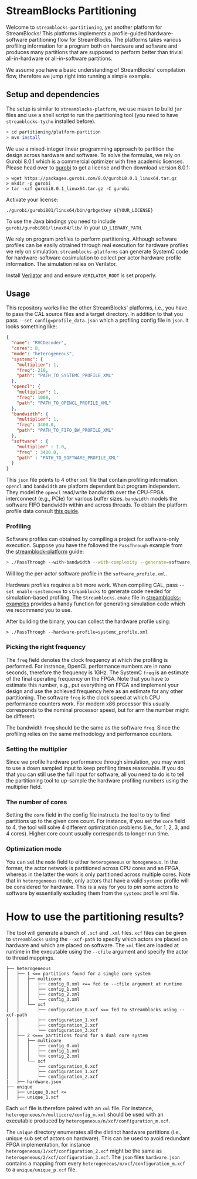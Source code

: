 StreamBlocks Partitioning
=========================

Welcome to `streamblocks-partitioning`, yet another platform for StreamBlocks!
This platforms implements a profile-guided hardware-software partitioning flow
for StreamBlocks. The platforms takes various profiling information for a program
both on hardware and software and produces many partitions that are supposed to
perform better than trivial all-in-hardware or all-in-software partitions.


We assume you have a basic understanding of StreamBlocks' compilation flow,
therefore we jump right into running a simple example.


## Setup and dependencies

The setup is similar to `streamblocks-platform`, we use maven to build `jar`
files and use a shell script to run the partitioning tool (you need to have
`streamblocks-tycho` installed before).

```bash
> cd partitioning/platform-partition
> mvn install
```

We use a mixed-integer linear programming approach to partition the design
across hardware and software. To solve the formulas, we rely on Gurobi 8.0.1
which is a commercial optimizer with free academic licenses. Please head over to
[gurobi](https://www.gurobi.com/academia/academic-program-and-licenses/) to get
a license and then download version 8.0.1:

```
> wget https://packages.gurobi.com/8.0/gurobi8.0.1_linux64.tar.gz
> mkdir -p gurobi
> tar -xzf gurobi8.0.1_linux64.tar.gz -C gurobi
```

Activate your license:
```
./gurobi/gurobi801/linux64/bin/grbgetkey ${YOUR_LICENSE}
```

To use the Java bindings you need to include `gurobi/gurobi801/linux64/lib/`
in your `LD_LIBRARY_PATH`.


We rely on program profiles to perform partitioning. Although software profiles
can be easily obtained through real execution for hardware profiles we rely on
simulation. `streamblocks-platforms` can generate SystemC code for hardware-software
cosimulation to collect per actor hardware profile information. The simulation
relies on Verilator.

Install [Verilator](https://github.com/verilator/verilator) and and ensure
`VERILATOR_ROOT` is set properly.

## Usage
This repository works like the other StreamBlocks' platforms, i.e., you have
to pass the CAL source files and a target directory. In addition to that
you pass `--set config=profile_data.json` which a profiling config file in
`json`. It looks something like:

```json
{
  "name": "RVCDecoder",
  "cores": 8,
  "mode": "heterogeneous",
  "systemc": {
    "multiplier": 1,
    "freq": 210,
    "path": "PATH_TO_SYSTEMC_PROFILE_XML"
  },
  "opencl": {
    "multiplier": 1,
    "freq": 1000,
    "path": "PATH_TO_OPENCL_PROFILE_XML"
  },
  "bandwidth": {
    "multiplier": 1,
    "freq": 3400.0,
    "path": "PATH_TO_FIFO_BW_PROFILE_XML"
  },
  "software" : {
    "multiplier" : 1.0,
    "freq" : 3400.0,
    "path" : "PATH_TO_SOFTWARE_PROFILE_XML"
  }
}
```
This `json` file points to 4 other `xml` file that contain profiling
information. `opencl` and `bandwidth` are platform dependent but program
independent. They model the `opencl` read/write bandwidth over the CPU-FPGA
interconnect (e.g., PCIe) for various buffer sizes. `bandwidth` models the
software FIFO bandwidth within
and across threads. To obtain the platform profile data consult [this guide](profiling/readme.md).

### Profiling
Software profiles can obtained by compiling a project for software-only execution.
Suppose you have the followed the `PassThrough` example from the [streamblock-platform](https://github.com/streamblocks/streamblocks-platforms/readme.md) guide:
```bash
> ./PassThrough --with-bandwidth --with-complexity --generate=software_profile.xml
```
Will log the per-actor software profile in the `software_profile.xml`.


Hardware profiles requires a bit more work. When compiling CAL, pass `--set
enable-systemc=on` to `streamblocks` to generate code needed for
simulation-based profiling. The `Streamblocks.cmake` file in
[streamblocks-examples](https://github.com/streamblocks/streamblocks-examples/Streamblocks.cmake)
provides a handy function for generating simulation code which we recommend you
to use.

After building the binary, you can collect the hardware profile using:
```
> ./PassThrough --hardware-profile=systemc_profile.xml
```

### Picking the right frequency
The `freq` field denotes the clock frequency at which the profiling is
performed. For instance, OpenCL performance numbers are in nano seconds,
therefore the frequency is 1GHz. The SystemC `freq` is an estimate of the final
operating frequency on the FPGA. Note that you have to estimate this number,
e.g., put everything on FPGA and implement your design and use the achieved
frequency here as an estimate for any other partitioning. The software `freq` is
the clock speed at which CPU performance counters work. For modern x86 processor
this usually corresponds to the nominal processor speed, but for arm the number
might be different.

The bandwidth `freq` should be the same as the software `freq`. Since the
profiling relies on the same methodology and performance counters.

### Setting the multiplier
Since we profile hardware performance through simulation, you may want to use a
down sampled input to keep profiling times reasonable. If you do that you can
still use the full input for software, all you need to do is to tell the
partitioning tool to up-sample the hardware profiling numbers using the
multiplier field.


### The number of cores
Setting the `core` field in the config file instructs the tool to try to find
partitions up to the given core count. For instance, if you set the `core` field
to 4, the tool will solve 4 different optimization problems (i.e., for 1, 2, 3,
and 4 cores). Higher core count usually corresponds to longer run time.


### Optimization mode
You can set the `mode` field to either `heterogeneous` or `homogeneous`. In the
former, the actor network is partitioned across CPU cores and an FPGA, whereas
in the latter the work is only partitioned across multiple cores. Note that in
`heterogeneous` mode, only actors that have a valid `systemc` profile will be
considered for hardware. This is a way for you to _pin_ some actors to software
by essentially excluding them from the `systemc` profile xml file.

# How to use the partitioning results?
The tool will generate a bunch of `.xcf` and `.xml` files. `xcf` files can be
given to `streamblocks` using the `--xcf-path` to specify which actors are
placed on hardware and which are placed on software. The `xml` files are loaded
at runtime in the executable using the `--cfile` argument and specify the actor
to thread mappings.

```
├── heterogeneous
│   ├── 1 <== partitions found for a single core system
│   │   ├── multicore
│   │   │   ├── config_0.xml <== fed to --cfile argument at runtime
│   │   │   ├── config_1.xml
│   │   │   ├── config_2.xml
│   │   │   └── config_3.xml
│   │   └── xcf
│   │       ├── configuration_0.xcf <== fed to streamblocks using --xcf-path
│   │       ├── configuration_1.xcf
│   │       ├── configuration_2.xcf
│   │       └── configuration_3.xcf
│   ├── 2 <=== partitions found for a dual core system
│   │   ├── multicore
│   │   │   ├── config_0.xml
│   │   │   ├── config_1.xml
│   │   │   └── config_2.xml
│   │   └── xcf
│   │       ├── configuration_0.xcf
│   │       ├── configuration_1.xcf
│   │       └── configuration_2.xcf
|   ├── hardware.json
├── unique
│   ├── unique_0.xcf <=
│   ├── unique_1.xcf
```


Each `xcf` file is therefore paired with an `xml` file. For instance,
`heterogeneous/n/multicore/config_m.xml` should be used with an executable
produced by `heterogeneous/n/xcf/configuration_m.xcf`.


The `unique` directory enumerates all the distinct hardware partitions (i.e.,
unique sub set of actors on hardware). This can be used to avoid redundant FPGA
implementation, for instance `heterogeneous/1/xcf/configuration_2.xcf` might be
the same as `heterogeneous/2/xcf/configuration_3.xcf`. The `json` files
`hardware.json` contains a mapping from every
`heterogeneous/n/xcf/configuration_m.xcf` to a `unique/unique_p.xcf` file.


